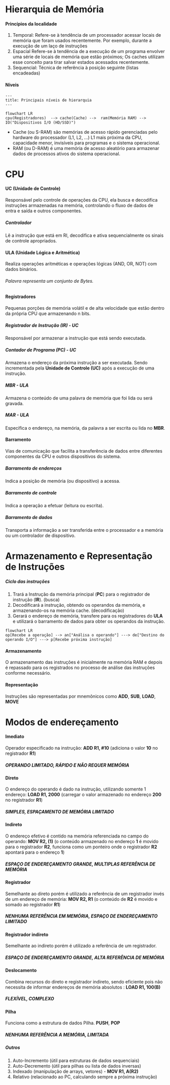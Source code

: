# Hierarquia de Memória
#### Princípios da localidade
1. Temporal: Refere-se à tendência de um processador acessar locais de memória que foram usados recentemente. Por exemplo, durante a execução de um laço de instruções
2. Espacial Refere-se à tendência de a execução de um programa envolver uma série de locais de memória que estão próximos; Os caches utilizam esse conceito para tirar salvar estados acessados recentemente.
3. Sequencial:  Técnica de referência à posição seguinte (listas encadeadas)
#### Níveis
```mermaid
--- 
title: Principais níveis de hierarquia
---

flowchart LR
cpu(Registradores)  --> cache(Cache) -->  ram(Memória RAM) -->  IO("Dispositivos I/O (HD/SSD)")
```

* Cache (ou S-RAM) são memórias de acesso rápido gerenciadas pelo hardware do processador (L1, L2, ...) L1 mais próxima da CPU, capacidade menor, invisíveis para programas e o sistema operacional.
* RAM (ou D-RAM) é uma memória de acesso aleatório para armazenar dados de processos ativos do sistema operacional.
# CPU
#### UC (Unidade de Controle)
Responsável pelo controle de operações da CPU, ela busca e decodifica instruções armazenadas na memória, controlando o fluxo de dados
de entra e saída e outros componentes. 

 ##### Controlador
 Lê a instrução que está em RI, decodifica e ativa sequencialmente os sinais de controle apropriados.
#### ULA (Unidade Lógica e Aritmética)
Realiza operações aritméticas e operações lógicas (AND, OR, NOT) com dados binários.
###### Palavra representa um conjunto de Bytes. 
#### Registradores
Pequenas porções de memória volátil e de alta velocidade que estão dentro da própria CPU que armazenando n bits.

 ##### Registrador de Instrução (IR) - UC
 Responsável por armazenar a instrução que está sendo executada.
 ##### Contador de Programa (PC) - UC
 Armazena o endereço da próxima instrução a ser executada. Sendo incrementada pela **Unidade de Controle (UC)** após a execução de uma instrução.
 ##### MBR - ULA
 Armazena o conteúdo de uma palavra de memória que foi lida ou será gravada.
 ##### MAR - ULA
 Especifica o endereço, na memória, da palavra a ser escrita ou lida no **MBR**.
#### Barramento 
Vias de comunicação que facilita a transferência de dados entre diferentes componentes da CPU e outros dispositivos do sistema.

 ##### Barramento de endereços
 Indica a posição de memória (ou dispositivo) a acessa.
 ##### Barramento de controle
 Indica a operação a efetuar (leitura ou escrita).
 ##### Barramento de dados
 Transporta a informação a ser transferida entre o processador e a memória ou um controlador de dispositivo.
# Armazenamento e Representação de Instruções
 ##### Ciclo das instruções 
  1. Trará a Instrução da memória principal (**PC**) para o registrador de instrução (**IR**). (busca)
  2. Decodificará a instrução, obtendo os operandos da memória, e armazenando-os na memória cache. (decodificação)
  3. Gerará o endereço de memória, transfere para os registradores do **ULA** e utilizará o barramento de dados para obter os operandos da instrução.

```mermaid
flowchart LR
op[Recebe a operação] --> an["Análisa o operando"] ---> de["Destino do operando I/O"] ---> p[Recebe próxima instrução]
```
#### Armazenamento 
O armazenamento das instruções é inicialmente na memória RAM e depois é repassado para os registrados no processo de análise das instruções conforme necessário.
#### Representação
Instruções são representadas por mnemônicos como **ADD**, **SUB**, **LOAD**, **MOVE** 
# Modos de endereçamento
#### Imediato
Operador especificado na instrução: **ADD R1, #10** (adiciona o valor **10** no registrador **R1**)
 ##### OPERANDO LIMITADO, RÁPIDO E NÃO REQUER MEMÓRIA
#### Direto
O endereço do operando é dado na instrução, utilizando somente 1 endereço: **LOAD R1, 2000** (carregar o valor armazenado no endereço **200** no registrador **R1**)
 ##### SIMPLES, ESPAÇAMENTO DE MEMÓRIA LIMITADO
#### Indireto
O endereço efetivo é contido na memória referenciada no campo do operando: **MOV R2, (1)** (o conteúdo armazenado no endereço **1** é movido para o registrador **R2**, funciona como um ponteiro onde o registrador **R2** apontará para o endereço **1**)
 ##### ESPAÇO DE ENDEREÇAMENTO GRANDE, MULTIPLAS REFERÊNCIA DE MEMÓRIA
#### Registrador 
Semelhante ao direto porém é utilizado a referência de um registrador invés de um endereço de memória: **MOV R2, R1**  (o conteúdo de **R2** é movido e somado ao registrador **R1**)
 ##### NENHUMA REFERÊNCIA EM MEMÓRIA, ESPAÇO DE ENDEREÇAMENTO LIMITADO 
#### Registrador indireto
Semelhante ao indireto porém é utilizado a referência de um registrador.
 ##### ESPAÇO DE ENDEREÇAMENTO GRANDE, ALTA REFERÊNCIA DE MEMÓRIA
#### Deslocamento
Combina recursos do direto e registrador indireto, sendo eficiente pois não necessita de informar endereços de memória absolutos : **LOAD R1, 100(B)** 
 ##### FLEXÍVEL, COMPLEXO
#### Pilha
Funciona como a estrutura de dados Pilha. **PUSH**, **POP** 
 ##### NENHUMA REFERÊNCIA A MEMÓRIA, LIMITADA
##### Outros
1. Auto-Incremento (útil para estruturas de dados sequenciais)
2. Auto-Decremento (útil para pilhas ou lista de dados inversas)
3. Indexado (manipulação de arrays, vetores) - **MOV R1, A(R2)**
4. Relativo (relacionado ao PC, calculando sempre a próxima instrução)
